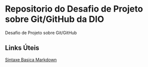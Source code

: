 # Repositorio do Desafio de Projeto sobre Git/GitHub da DIO
Desafio de Projeto sobre Git/GitHub

## Links Úteis
[Sintaxe Basica Markdown](https://www.markdownguide.org/basic-syntax/)
